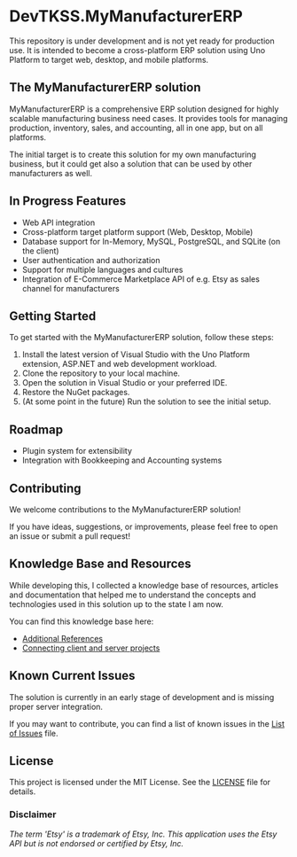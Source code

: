 # DevTKSS.MyManufacturerERP

This repository is under development and is not yet ready for production use. It is intended to become a cross-platform ERP solution using Uno Platform to target web, desktop, and mobile platforms.

## The MyManufacturerERP solution

MyManufacturerERP is a comprehensive ERP solution designed for highly scalable manufacturing business need cases. It provides tools for managing production, inventory, sales, and accounting, all in one app, but on all platforms.

The initial target is to create this solution for my own manufacturing business, but it could get also a solution that can be used by other manufacturers as well.

## In Progress Features

- Web API integration
- Cross-platform target platform support (Web, Desktop, Mobile)
- Database support for In-Memory, MySQL, PostgreSQL, and SQLite (on the client)
- User authentication and authorization
- Support for multiple languages and cultures
- Integration of E-Commerce Marketplace API of e.g. Etsy as sales channel for manufacturers

## Getting Started

To get started with the MyManufacturerERP solution, follow these steps:

1. Install the latest version of Visual Studio with the Uno Platform extension, ASP.NET and web development workload.
1. Clone the repository to your local machine.
1. Open the solution in Visual Studio or your preferred IDE.
1. Restore the NuGet packages.
1. (At some point in the future) Run the solution to see the initial setup.

## Roadmap

- Plugin system for extensibility
- Integration with Bookkeeping and Accounting systems

## Contributing

We welcome contributions to the MyManufacturerERP solution!

If you have ideas, suggestions, or improvements, please feel free to open an issue or submit a pull request!

## Knowledge Base and Resources

While developing this, I collected a knowledge base of resources, articles and documentation that helped me to understand the concepts and technologies used in this solution up to the state I am now.

You can find this knowledge base here:

- [Additional References](./docs/Additional-References-Readme.md)
- [Connecting client and server projects](./docs/connecting-client-and-server-projects.md)

## Known Current Issues

The solution is currently in an early stage of development and is missing proper server integration.

If you may want to contribute, you can find a list of known issues in the [List of Issues](./List-of-issues-with-details.md) file.

## License

This project is licensed under the MIT License. See the [LICENSE](./LICENSE.md) file for details.

### Disclaimer

*The term 'Etsy' is a trademark of Etsy, Inc. This application uses the Etsy API but is not endorsed or certified by Etsy, Inc.*
